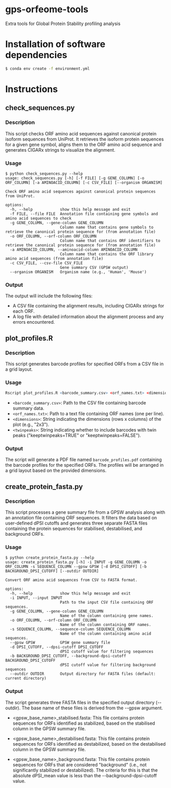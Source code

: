 # gps-orfeome-tools
Extra tools for Global Protein Stability profiling analysis

# Installation of software dependencies

```bash
$ conda env create -f environment.yml
```

# Instructions

## check_sequences.py

### Description

This script checks ORF amino acid sequences against canonical protein isoform sequences from UniProt. It retrieves the isoform protein sequences for a given gene symbol, aligns them to the ORF amino acid sequence and generates CIGARx strings to visualize the alignment.

### Usage

```console
$ python check_sequences.py --help
usage: check_sequences.py [-h] [-f FILE] [-g GENE_COLUMN] [-o ORF_COLUMN] [-a AMINOACID_COLUMN] [-c CSV_FILE] [--organism ORGANISM]

Check ORF amino acid sequences against canonical protein sequences from UniProt.

options:
  -h, --help            show this help message and exit
  -f FILE, --file FILE  Annotation file containing gene symbols and amino acid sequences to check
  -g GENE_COLUMN, --gene-column GENE_COLUMN
                        Column name that contains gene symbols to retrieve the canonical protein sequence for (from annotation file)
  -o ORF_COLUMN, --orf-column ORF_COLUMN
                        Column name that contains ORF identifiers to retrieve the canonical protein sequence for (from annotation file)
  -a AMINOACID_COLUMN, --aminoacid-column AMINOACID_COLUMN
                        Column name that contains the ORF library amino acid sequences (from annotation file)
  -c CSV_FILE, --csv-file CSV_FILE
                        Gene summary CSV (GPSW output)
  --organism ORGANISM   Organism name (e.g., 'Human', 'Mouse')
```

### Output

The output will include the following files:
- A CSV file containing the alignment results, including CIGARx strings for each ORF.
- A log file with detailed information about the alignment process and any errors encountered.


## plot_profiles.R

### Description

This script generates barcode profiles for specified ORFs from a CSV file in a grid layout.

### Usage

```r
Rscript plot_profiles.R <barcode_summary.csv> <orf_names.txt> <dimensions> <twinpeaks>
```
- `<barcode_summary.csv>`: Path to the CSV file containing barcode summary data.
- `<orf_names.txt>`: Path to a text file containing ORF names (one per line).
- `<dimensions>`: String indicating the dimensions (rows x columns) of the plot (e.g., "2x3").
- `<twinpeaks>`: String indicating whether to include barcodes with twin peaks ("keeptwinpeaks=TRUE" or "keeptwinpeaks=FALSE").

### Output

The script will generate a PDF file named `barcode_profiles.pdf` containing the barcode profiles for the specified ORFs. The profiles will be arranged in a grid layout based on the provided dimensions.

## create_protein_fasta.py

### Description

This script processes a gene summary file from a GPSW analysis along with an annotation file containing ORF sequences. It filters the data based on user-defined dPSI cutoffs and generates three separate FASTA files containing the protein sequences for stabilised, destabilised, and background ORFs.

### Usage

```console
$ python create_protein_fasta.py --help
usage: create_protein_fasta.py [-h] -i INPUT -g GENE_COLUMN -o ORF_COLUMN -s SEQUENCE_COLUMN --gpsw GPSW [-d DPSI_CUTOFF] [-b BACKGROUND_DPSI_CUTOFF] [--outdir OUTDIR]

Convert ORF amino acid sequences from CSV to FASTA format.

options:
  -h, --help            show this help message and exit
  -i INPUT, --input INPUT
                        Path to the input CSV file containing ORF sequences.
  -g GENE_COLUMN, --gene-column GENE_COLUMN
                        Name of the column containing gene names.
  -o ORF_COLUMN, --orf-column ORF_COLUMN
                        Name of the column containing ORF names.
  -s SEQUENCE_COLUMN, --sequence-column SEQUENCE_COLUMN
                        Name of the column containing amino acid sequences.
  --gpsw GPSW           GPSW gene summary file
  -d DPSI_CUTOFF, --dpsi-cutoff DPSI_CUTOFF
                        dPSI cutoff value for filtering sequences
  -b BACKGROUND_DPSI_CUTOFF, --background-dpsi-cutoff BACKGROUND_DPSI_CUTOFF
                        dPSI cutoff value for filtering background sequences
  --outdir OUTDIR       Output directory for FASTA files (default: current directory)
```


### Output

The script generates three FASTA files in the specified output directory (--outdir). The base name of these files is derived from the --gpsw argument.

* <gpsw_base_name>_stabilised.fasta: This file contains protein sequences for ORFs identified as stabilized, based on the stabilised column in the GPSW summary file.

* <gpsw_base_name>_destabilised.fasta: This file contains protein sequences for ORFs identified as destabilized, based on the destabilised column in the GPSW summary file.

* <gpsw_base_name>_background.fasta: This file contains protein sequences for ORFs that are considered "background" (i.e., not significantly stabilized or destabilized). The criteria for this is that the absolute dPSI_mean value is less than the --background-dpsi-cutoff value.